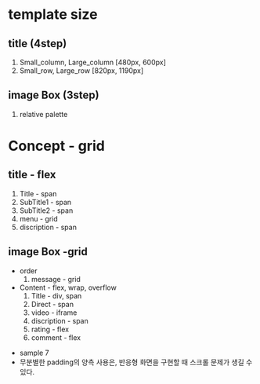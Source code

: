 # template size

## title (4step)

1. Small_column, Large_column [480px, 600px]
2. Small_row, Large_row [820px, 1190px]

## image Box (3step)

1. relative palette

# Concept - grid

## title - flex

1. Title - span
2. SubTitle1 - span
3. SubTitle2 - span
4. menu - grid
5. discription - span

## image Box -grid

- order
  1. message - grid
- Content - flex, wrap, overflow
  1. Title - div, span
  2. Direct - span
  3. video - iframe
  4. discription - span
  5. rating - flex
  6. comment - flex

* sample 7
* 무분별한 padding의 양측 사용은, 반응형 화면을 구현할 때 스크롤 문제가 생길 수 있다.
